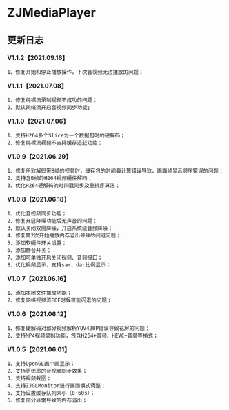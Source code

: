 # ZJMediaPlayer



## 更新日志

**V1.1.2【2021.09.16】**

```
1、修复开始和停止播放操作，下次音视频无法播放的问题；
```

**V1.1.1【2021.07.08】**

```
1、修复纯裸流录制视频不成功的问题；
2、默认网络流开启音视频同步功能;
```

**V1.1.0【2021.07.06】**

```
1、支持H264多个Slice为一个数据包时的硬解码；
2、修复纯裸流视频不支持缓存追赶功能；
```

**V1.0.9【2021.06.29】**

```
1、修复用软解码带B帧的视频时，缓存包的时间戳计算错误导致，画面帧显示顺序错误的问题；
2、支持含B帧的H264视频硬件解码；
3、优化H264硬解码的时间戳同步及重排序算法；
```

**V1.0.8【2021.06.18】**

```
1、优化音视频同步功能；
2、修复开启降噪功能后无声音的问题；
3、默认关闭双层降噪，开启系统级音频降噪；
4、修复第2次开始播放内存溢出导致的闪退问题；
5、添加软硬件开关设置；
6、添加静音开关；
7、添加可单独开启关闭视频、音频接口；
8、优化视频显示，支持sar、dar比例显示；
```

**V1.0.7【2021.06.16】**

```
1、添加本地文件播放功能；
2、修复网络视频流EOF时候可能闪退的问题；
```

**V1.0.6【2021.06.12】**

```
1、修复硬解码对部分视频解析YUV420P错误导致花屏的问题；
2、支持MP4视频录制功能，包含H264+音频、HEVC+音频等格式；
```

**V1.0.5【2021.06.01】**

```
1、支持OpenGL画中画显示；
2、支持更优质的音视频同步效果；
3、支持视频截图；
4、支持ZJGLMonitor进行画面模式调整；
5、支持设置缓存队列大小（0~60s）；
6、修复部分异常导致的内存溢出；
```


